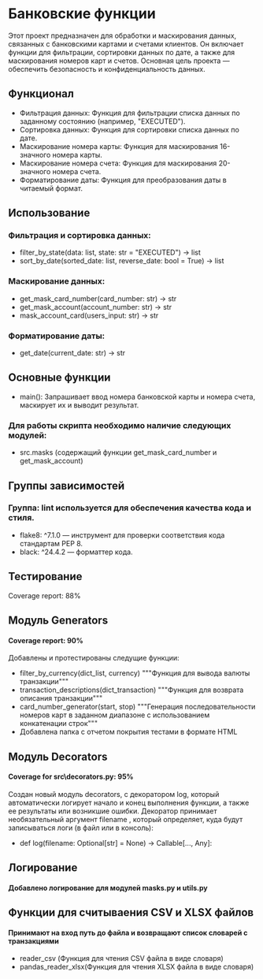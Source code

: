 # Банковские функции
Этот проект предназначен для обработки и маскирования данных, связанных с банковскими картами и счетами клиентов. Он включает функции для фильтрации, сортировки данных по дате, а также для маскирования номеров карт и счетов. Основная цель проекта — обеспечить безопасность и конфиденциальность данных.

## Функционал
- Фильтрация данных: Функция для фильтрации списка данных по заданному состоянию (например, "EXECUTED").
- Сортировка данных: Функция для сортировки списка данных по дате.
- Маскирование номера карты: Функция для маскирования 16-значного номера карты.
- Маскирование номера счета: Функция для маскирования 20-значного номера счета.
- Форматирование даты: Функция для преобразования даты в читаемый формат.
  
## Использование

### Фильтрация и сортировка данных:

- filter_by_state(data: list, state: str = "EXECUTED") -> list
- sort_by_date(sorted_date: list, reverse_date: bool = True) -> list
  
### Маскирование данных:

- get_mask_card_number(card_number: str) -> str
- get_mask_account(account_number: str) -> str
- mask_account_card(users_input: str) -> str
  
### Форматирование даты:

-  get_date(current_date: str) -> str

## Основные функции
- main(): Запрашивает ввод номера банковской карты и номера счета, маскирует их и выводит результат.

### Для работы скрипта необходимо наличие следующих модулей:

- src.masks (содержащий функции get_mask_card_number и get_mask_account)

## Группы зависимостей
### Группа: lint используется для обеспечения качества кода и стиля.

- flake8: ^7.1.0 — инструмент для проверки соответствия кода стандартам PEP 8.
- black: ^24.4.2 — форматтер кода.


## Тестирование 
Coverage report: 88%

## Модуль Generators
#### Coverage report: 90%
Добавлены и протестированы следущие функции:
- filter_by_currency(dict_list, currency)
    """Функция для вывода валюты транзакции"""
- transaction_descriptions(dict_transaction)
    """Функция для возврата описания транзакции"""
- card_number_generator(start, stop)
    """Генерация последовательности номеров карт в заданном диапазоне с использованием конкатенации строк"""
- Добавлена папка с отчетом покрытия тестами в формате HTML


## Модуль Decorators
#### Coverage for src\decorators.py: 95%
Создан новый модуль decorators, с декоратором log, который автоматически логирует начало и конец выполнения функции, а также ее результаты или возникшие ошибки.
Декоратор принимает необязательный аргумент filename , который определяет, куда будут записываться логи (в файл или в консоль):
- def log(filename: Optional[str] = None) -> Callable[..., Any]:


## Логирование 
#### Добавлено логирование для модулей masks.py и utils.py


## Функции для считываения CSV и XLSX файлов 

#### Принимают на вход путь до файла и возвращают список словарей с транзакциями
- reader_csv (Функция для чтения CSV файла в виде словаря)
- pandas_reader_xlsx(Функция для чтения XLSX файла в виде словаря)

